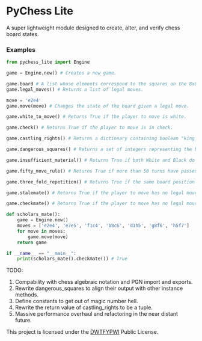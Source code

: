 # PyChess Lite

A super lightweight module designed to create, alter, and verify chess board states.

### Examples

```py
from pychess_lite import Engine

game = Engine.new() # Creates a new game.

game.board # A list whose elements correspond to the squares on the 8x8 chess board ordered from top-to-bottom, left-to-right.
game.legal_moves() # Returns a list of legal moves.

move = 'e2e4'
game.move(move) # Changes the state of the board given a legal move.

game.white_to_move() # Returns True if the player to move is white.

game.check() # Returns True if the player to move is in check.

game.castling_rights() # Returns a dictionary containing boolean "king_side" and "queen_side" key value pairs, given the player to move's castling privileges.

game.dangerous_squares() # Returns a set of integers representing the board indices that the player to move's opponent could potentially attack or occupy on their next move.

game.insufficient_material() # Returns True if both White and Black do not have sufficient material to force a checkmate.

game.fifty_move_rule() # Returns True if more than 50 turns have passed since the last capture or pawn move.

game.three_fold_repetition() # Returns True if the same board position has was repeated three times in a game.

game.stalemate() # Returns True if the player to move has no legal moves but is not in check.

game.checkmate() # Returns True if the player to move has no legal moves and is in check.

def scholars_mate():
    game = Engine.new()
    moves = ['e2e4', 'e7e5', 'f1c4', 'b8c6', 'd1h5', 'g8f6', 'h5f7']
    for move in moves:
        game.move(move)
    return game

if __name__ == "__main__":
    print(scholars_mate().checkmate()) # True
```

TODO:

1. Compability with chess algebraic notation and PGN import and exports.
3. Rewrite dangerous_squares to align their output with other instance methods.
4. Define constants to get out of magic number hell.
5. Rewrite the return value of castling_rights to be a tuple.
6. Massive performance overhaul and refactoring in the near distant future.

This project is licensed under the [DWTFYPWI](https://dwtfywwi.org/license/Do_whatever_the_fuck_you_please_with_it) Public License.
